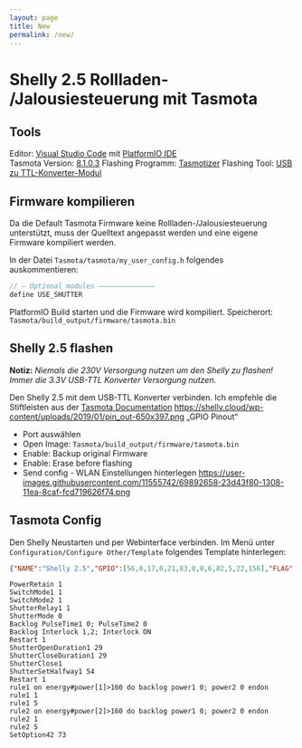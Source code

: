 ```yaml
---
layout: page
title: New
permalink: /new/
---
```


# Shelly 2.5 Rollladen- /Jalousiesteuerung mit Tasmota
## Tools
Editor: [Visual Studio Code](https://code.visualstudio.com/download) mit [PlatformIO IDE](https://marketplace.visualstudio.com/items?itemName=platformio.platformio-ide)  
Tasmota Version: [8.1.0.3](https://github.com/arendst/Tasmota/tree/master)
Flashing Programm: [Tasmotizer](https://github.com/tasmota/tasmotizer)
Flashing Tool: [USB zu TTL-Konverter-Modul](https://www.amazon.de/USB-TTL-Konverter-Modul-mit-eingebautem-CP2102/dp/B00AFRXKFU/ref=sr_1_3?__mk_de_DE=%C3%85M%C3%85%C5%BD%C3%95%C3%91&keywords=USB+zu+TTL-Konverter-Modul+mit+eingebautem+in+CP2102&qid=1578948764&s=computers&sr=1-3) 

## Firmware kompilieren
Da die Default Tasmota Firmware keine Rollladen-/Jalousiesteuerung unterstützt, muss der Quelltext angepasst werden und eine eigene Firmware kompiliert werden. 

In der Datei `Tasmota/tasmota/my_user_config.h` folgendes auskommentieren:
```cpp
// — Optional modules ——————————————
define USE_SHUTTER
```

PlatformIO Build starten und die Firmware wird kompiliert.
Speicherort: `Tasmota/build_output/firmware/tasmota.bin`

## Shelly 2.5 flashen
**Notiz:**	_Niemals die 230V Versorgung nutzen um den Shelly zu flashen! 	Immer die 3.3V USB-TTL Konverter Versorgung nutzen._

Den Shelly 2.5 mit dem USB-TTL Konverter verbinden.
Ich empfehle die Stiftleisten aus der [Tasmota Documentation](https://tasmota.github.io/docs/#/devices/Shelly-2.5)
https://shelly.cloud/wp-content/uploads/2019/01/pin_out-650x397.png „GPIO Pinout“

* Port auswählen
* Open Image:  `Tasmota/build_output/firmware/tasmota.bin`
* Enable: Backup original Firmware
* Enable: Erase before flashing
* Send config - WLAN Einstellungen hinterlegen
https://user-images.githubusercontent.com/11555742/69892658-23d43f80-1308-11ea-8caf-fcd719626f74.png

## Tasmota Config
Den Shelly Neustarten und per Webinterface verbinden.
Im Menü unter `Configuration/Configure Other/Template` folgendes Template hinterlegen:
```json
{"NAME":"Shelly 2.5","GPIO":[56,0,17,0,21,83,0,0,6,82,5,22,156],"FLAG":2,"BASE":18}
```

```
PowerRetain 1
SwitchMode1 1
SwitchMode2 1
ShutterRelay1 1
ShutterMode 0
Backlog PulseTime1 0; PulseTime2 0
Backlog Interlock 1,2; Interlock ON
Restart 1
ShutterOpenDuration1 29
ShutterCloseDuration1 29
ShutterClose1
ShutterSetHalfway1 54
Restart 1
rule1 on energy#power[1]>160 do backlog power1 0; power2 0 endon
rule1 1
rule1 5
rule2 on energy#power[2]>160 do backlog power1 0; power2 0 endon
rule2 1
rule2 5
SetOption42 73
```

